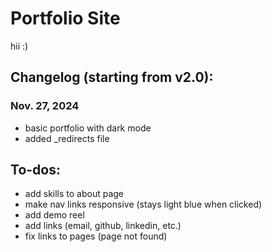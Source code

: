 # Portfolio Site

hii :)

## Changelog (starting from v2.0):

### Nov. 27, 2024

- basic portfolio with dark mode
- added \_redirects file

## To-dos:

- add skills to about page
- make nav links responsive (stays light blue when clicked)
- add demo reel
- add links (email, github, linkedin, etc.)
- fix links to pages (page not found)
